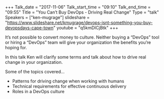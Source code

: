 +++
Talk_date = "2017-11-06"
Talk_start_time = "09:10"
Talk_end_time = "09:55"
Title = "You Can’t Buy DevOps - Driving Real Change"
Type = "talk"
Speakers = ["ken-mugrage"]
slideshare = "https://www.slideshare.net/kmugrage/devops-isnt-something-you-buy-devopsdays-cape-town"
youtube = "q5kmDICjBtk"
+++

It’s not possible to convert money to culture. Neither buying a “DevOps” tool or hiring a “DevOps” team will give your organization the benefits you’re hoping for.

In this talk Ken will clarify some terms and talk about how to drive real change in your organization.

Some of the topics covered…

* Patterns for driving change when working with humans
* Technical requirements for effective continuous delivery
* Roles in a DevOps culture
